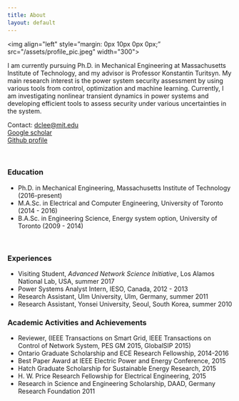 ```yaml
---
title: About
layout: default
---
```


<img align="left" style=”margin: 0px 10px 0px 0px;” src="/assets/profile_pic.jpeg" width="300">

I am currently pursuing Ph.D. in Mechanical Engineering at Massachusetts Institute of Technology, and my advisor is Professor Konstantin Turitsyn. My main research interest is the power system security assessment by using various tools from control, optimization and machine learning. Currently, I am investigating nonlinear transient dynamics in power systems and developing efficient tools to assess security under various uncertainties in the system.

Contact: dclee@mit.edu \
[Google scholar](https://scholar.google.com/citations?user=y7OSBigAAAAJ&hl=en) \
[Github profile](https://github.com/dclee131)

&nbsp;

### **Education**
- Ph.D. in Mechanical Engineering, Massachusetts Institute of Technology (2016-present)
- M.A.Sc. in Electrical and Computer Engineering, University of Toronto (2014 - 2016)
- B.A.Sc. in Engineering Science, Energy system option, University of Toronto (2009 - 2014)

&nbsp;

### **Experiences**
- Visiting Student, *Advanced Network Science Initiative*, Los Alamos National Lab, USA, summer 2017
- Power Systems Analyst Intern, IESO, Canada, 2012 - 2013
- Research Assistant, Ulm University, Ulm, Germany, summer 2011
- Research Assistant, Yonsei University, Seoul, South Korea, summer 2010

### **Academic Activities and Achievements**
- Reviewer, (IEEE Transactions on Smart Grid, IEEE Transactions on Control of Network System, PES GM 2015, GlobalSIP 2015)
- Ontario Graduate Scholarship and ECE Research Fellowship, 2014-2016
- Best Paper Award at IEEE Electric Power and Energy Conference, 2015
- Hatch Graduate Scholarship for Sustainable Energy Research, 2015
- H. W. Price Research Fellowship for Electrical Engineering, 2015
- Research in Science and Engineering Scholarship, DAAD, Germany Research Foundation 2011



